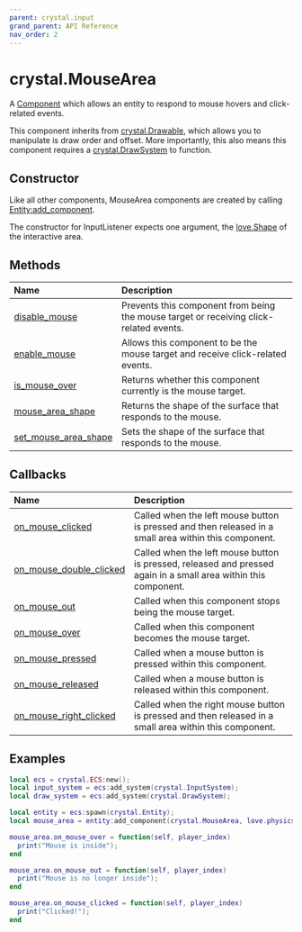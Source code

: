 ```yaml
---
parent: crystal.input
grand_parent: API Reference
nav_order: 2
---
```


# crystal.MouseArea

A [Component](/crystal/api/ecs/component) which allows an entity to respond to mouse hovers and click-related events.

This component inherits from [crystal.Drawable](/crystal/api/graphics/drawable), which allows you to manipulate is draw order and offset. More importantly, this also means this component requires a [crystal.DrawSystem](/crystal/api/graphics/draw_system) to function.

## Constructor

Like all other components, MouseArea components are created by calling [Entity:add_component](/crystal/api/ecs/entity_add_component).

The constructor for InputListener expects one argument, the [love.Shape](https://love2d.org/wiki/Shape) of the interactive area.

## Methods

| Name                                                    | Description                                                                            |
| :------------------------------------------------------ | :------------------------------------------------------------------------------------- |
| [disable_mouse](mouse_area_disable_mouse)               | Prevents this component from being the mouse target or receiving click-related events. |
| [enable_mouse](mouse_area_enable_mouse)                 | Allows this component to be the mouse target and receive click-related events.         |
| [is_mouse_over](mouse_area_is_mouse_over)               | Returns whether this component currently is the mouse target.                          |
| [mouse_area_shape](mouse_area_mouse_area_shape)         | Returns the shape of the surface that responds to the mouse.                           |
| [set_mouse_area_shape](mouse_area_set_mouse_area_shape) | Sets the shape of the surface that responds to the mouse.                              |

## Callbacks

| Name                                                          | Description                                                                                                     |
| :------------------------------------------------------------ | :-------------------------------------------------------------------------------------------------------------- |
| [on_mouse_clicked](mouse_area_on_mouse_clicked)               | Called when the left mouse button is pressed and then released in a small area within this component.           |
| [on_mouse_double_clicked](mouse_area_on_mouse_double_clicked) | Called when the left mouse button is pressed, released and pressed again in a small area within this component. |
| [on_mouse_out](mouse_area_on_mouse_out)                       | Called when this component stops being the mouse target.                                                        |
| [on_mouse_over](mouse_area_on_mouse_over)                     | Called when this component becomes the mouse target.                                                            |
| [on_mouse_pressed](mouse_area_on_mouse_pressed)               | Called when a mouse button is pressed within this component.                                                    |
| [on_mouse_released](mouse_area_on_mouse_released)             | Called when a mouse button is released within this component.                                                   |
| [on_mouse_right_clicked](mouse_area_on_mouse_right_clicked)   | Called when the right mouse button is pressed and then released in a small area within this component.          |

## Examples

```lua
local ecs = crystal.ECS:new();
local input_system = ecs:add_system(crystal.InputSystem);
local draw_system = ecs:add_system(crystal.DrawSystem);

local entity = ecs:spawn(crystal.Entity);
local mouse_area = entity:add_component(crystal.MouseArea, love.physics.newCircleShape(10));

mouse_area.on_mouse_over = function(self, player_index)
  print("Mouse is inside");
end

mouse_area.on_mouse_out = function(self, player_index)
  print("Mouse is no longer inside");
end

mouse_area.on_mouse_clicked = function(self, player_index)
  print("Clicked!");
end
```
